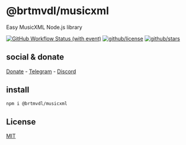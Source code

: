 # @brtmvdl/musicxml

Easy MusicXML Node.js library

[![GitHub Workflow Status (with event)](https://img.shields.io/github/actions/workflow/status/brtmvdl/musicxml/npm-publish.yml?label=NPM%20package&link=https%3A%2F%2Fgithub.com%2Fbrtmvdl%2Fmusicxml%2Factions%2Fworkflows%2Fnpm-publish.yml)](https://github.com/brtmvdl/musicxml/actions/workflows/npm-publish.yml) [![github/license](https://img.shields.io/github/license/brtmvdl/musicxml)](https://img.shields.io/github/license/brtmvdl/musicxml) [![github/stars](https://img.shields.io/github/stars/brtmvdl/musicxml?style=social)](https://img.shields.io/github/stars/brtmvdl/musicxml?style=social)

## social & donate

[Donate](https://link.mercadopago.com.br/brtmvdl) - [Telegram](https://t.me/+KRmg5MlqgMk0MTg5) - [Discord](https://discord.gg/CPRyzsjj)

## install

```bash
npm i @brtmvdl/musicxml
```

## License

[MIT](./LICENSE)
